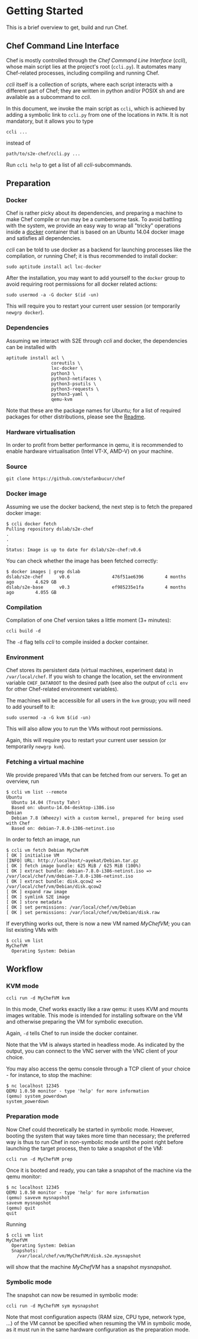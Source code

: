 Getting Started
===============

This is a brief overview to get, build and run Chef.


Chef Command Line Interface
---------------------------

Chef is mostly controlled through the *Chef Command Line Interface* (*ccli*),
whose main script lies at the project's root (`ccli.py`). It automates many
Chef-related processes, including compiling and running Chef.

*ccli* itself is a collection of scripts, where each script interacts with a
different part of Chef; they are written in python and/or POSIX sh and are
available as a subcommand to *ccli*.

In this document, we invoke the main script as `ccli`, which is achieved by
adding a symbolic link to `ccli.py` from one of the locations in `PATH`. It is
not mandatory, but it allows you to type

	ccli ...

instead of

	path/to/s2e-chef/ccli.py ...

Run `ccli help` to get a list of all *ccli*-subcommands.


Preparation
-----------

### Docker

Chef is rather picky about its dependencies, and preparing a machine to make
Chef compile or run may be a cumbersome task. To avoid battling with the system,
we provide an easy way to wrap all "tricky" operations inside a
[docker](https://docker.io) container that is based on an Ubuntu 14.04 docker
image and satisfies all dependencies.

*ccli* can be told to use docker as a backend for launching processes like the
compilation, or running Chef; it is thus recommended to install docker:

	sudo aptitude install acl lxc-docker

After the installation, you may want to add yourself to the `docker` group to
avoid requiring root permissions for all docker related actions:

	sudo usermod -a -G docker $(id -un)

This will require you to restart your current user session (or temporarily
`newgrp docker`).

### Dependencies

Assuming we interact with S2E through *ccli* and docker, the dependencies can be
installed with

	aptitude install acl \
	                 coreutils \
	                 lxc-docker \
	                 python3 \
	                 python3-netifaces \
	                 python3-psutils \
	                 python3-requests \
	                 python3-yaml \
	                 qemu-kvm

Note that these are the package names for Ubuntu; for a list of required
packages for other distributions, please see the [Readme](README.md).

### Hardware virtualisation

In order to profit from better performance in qemu, it is recommended to enable
hardware virtualisation (Intel VT-X, AMD-V) on your machine.

### Source

	git clone https://github.com/stefanbucur/chef

### Docker image

Assuming we use the docker backend, the next step is to fetch the prepared
docker image:

	$ ccli docker fetch
	Pulling repository dslab/s2e-chef
	.
	.
	.
	Status: Image is up to date for dslab/s2e-chef:v0.6

You can check whether the image has been fetched correctly:

	$ docker images | grep dslab
	dslab/s2e-chef      v0.6                476f51ae6396        4 months ago        4.629 GB
	dslab/s2e-base      v0.3                ef985235e1fa        4 months ago        4.055 GB

### Compilation

Compilation of one Chef version takes a little moment (3+ minutes):

	ccli build -d

The `-d` flag tells *ccli* to compile insided a docker container.

### Environment

Chef stores its persistent data (virtual machines, experiment data) in
`/var/local/chef`. If you wish to change the location, set the environment
variable `CHEF_DATAROOT` to the desired path (see also the output of `ccli env`
for other Chef-related environment variables).

The machines will be accessible for all users in the `kvm` group; you will need
to add yourself to it:

	sudo usermod -a -G kvm $(id -un)

This will also allow you to *run* the VMs without root permissions.

Again, this will require you to restart your current user session (or
temporarily `newgrp kvm`).

### Fetching a virtual machine

We provide prepared VMs that can be fetched from our servers. To get an
overview, run

	$ ccli vm list --remote
	Ubuntu
	  Ubuntu 14.04 (Trusty Tahr)
	  Based on: ubuntu-14.04-desktop-i386.iso
	Debian
	  Debian 7.8 (Wheezy) with a custom kernel, prepared for being used with Chef
	  Based on: debian-7.8.0-i386-netinst.iso

In order to fetch an image, run

	$ ccli vm fetch Debian MyChefVM
	[ OK ] initialise VM
	[INFO] URL: http://localhost/~ayekat/Debian.tar.gz
	[ OK ] fetch image bundle: 625 MiB / 625 MiB (100%)
	[ OK ] extract bundle: debian-7.8.0-i386-netinst.iso => /var/local/chef/vm/debian-7.8.0-i386-netinst.iso
	[ OK ] extract bundle: disk.qcow2 => /var/local/chef/vm/Debian/disk.qcow2
	[ OK ] expand raw image
	[ OK ] symlink S2E image
	[ OK ] store metadata
	[ OK ] set permissions: /var/local/chef/vm/Debian
	[ OK ] set permissions: /var/local/chef/vm/Debian/disk.raw

If everything works out, there is now a new VM named *MyChefVM*; you can list
existing VMs with

	$ ccli vm list
	MyChefVM
	  Operating System: Debian


Workflow
--------

### KVM mode

	ccli run -d MyChefVM kvm

In this mode, Chef works exactly like a raw qemu: it uses KVM and mounts images
writable. This mode is intended for installing software on the VM and otherwise
preparing the VM for symbolic execution.

Again, `-d` tells Chef to run inside the docker container.

Note that the VM is always started in headless mode. As indicated by the output,
you can connect to the VNC server with the VNC client of your choice.

You may also access the qemu console through a TCP client of your choice - for
instance, to stop the machine:

	$ nc localhost 12345
	QEMU 1.0.50 monitor - type 'help' for more information
	(qemu) system_powerdown
	system_powerdown

### Preparation mode

Now Chef could theoretically be started in symbolic mode. However, booting the
system that way takes more time than necessary; the preferred way is thus to run
Chef in non-symbolic mode until the point right before launching the target
process, then to take a snapshot of the VM:

	ccli run -d MyChefVM prep

Once it is booted and ready, you can take a snapshot of the machine via the qemu
monitor:

	$ nc localhost 12345
	QEMU 1.0.50 monitor - type 'help' for more information
	(qemu) savevm mysnapshot
	savevm mysnapshot
	(qemu) quit
	quit

Running

	$ ccli vm list
	MyChefVM
	  Operating System: Debian
	  Snapshots:
	    /var/local/chef/vm/MyChefVM/disk.s2e.mysnapshot

will show that the machine *MyChefVM* has a snapshot *mysnapshot*.

### Symbolic mode

The snapshot can now be resumed in symbolic mode:

	ccli run -d MyChefVM sym mysnapshot

Note that most configuration aspects (RAM size, CPU type, network type, ...) of
the VM cannot be specified when resuming the VM in symbolic mode, as it must run
in the same hardware configuration as the preparation mode.
